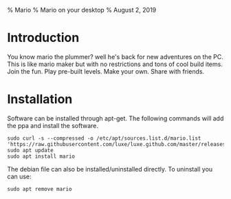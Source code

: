 % Mario
% Mario on your desktop
% August 2, 2019


# Introduction
You know mario the plummer? well he's back for new adventures on the PC.  This is like mario maker but with no restrictions and tons of cool build items.  Join the fun.  Play pre-built levels.  Make your own.  Share with friends.  


# Installation
Software can be installed through apt-get.  The following commands will add the ppa and install the software.  
```
sudo curl -s --compressed -o /etc/apt/sources.list.d/mario.list 'https://raw.githubusercontent.com/luxe/luxe.github.com/master/releases/mario/mario.list'
sudo apt update
sudo apt install mario

```
The debian file can also be installed/uninstalled directly.  To uninstall you can use:  
```
sudo apt remove mario
```


